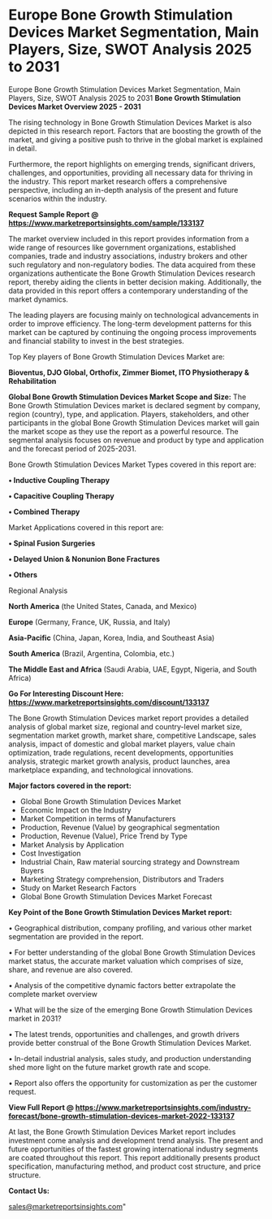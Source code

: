 # Europe Bone Growth Stimulation Devices Market Segmentation, Main Players, Size, SWOT Analysis 2025 to 2031
Europe Bone Growth Stimulation Devices Market Segmentation, Main Players, Size, SWOT Analysis 2025 to 2031
<Strong> Bone Growth Stimulation Devices Market Overview 2025 - 2031</strong>

The rising technology in Bone Growth Stimulation Devices Market is also depicted in this research report. Factors that are boosting the growth of the market, and giving a positive push to thrive in the global market is explained in detail.

Furthermore, the report highlights on emerging trends, significant drivers, challenges, and opportunities, providing all necessary data for thriving in the industry. This report market research offers a comprehensive perspective, including an in-depth analysis of the present and future scenarios within the industry.

<strong>Request Sample Report @ <a href=https://www.marketreportsinsights.com/sample/133137>https://www.marketreportsinsights.com/sample/133137</a></strong>

The market overview included in this report provides information from a wide range of resources like government organizations, established companies, trade and industry associations, industry brokers and other such regulatory and non-regulatory bodies. The data acquired from these organizations authenticate the Bone Growth Stimulation Devices research report, thereby aiding the clients in better decision making. Additionally, the data provided in this report offers a contemporary understanding of the market dynamics.

The leading players are focusing mainly on technological advancements in order to improve efficiency. The long-term development patterns for this market can be captured by continuing the ongoing process improvements and financial stability to invest in the best strategies.

Top Key players of Bone Growth Stimulation Devices Market are:

<strong>Bioventus, DJO Global, Orthofix, Zimmer Biomet, ITO Physiotherapy & Rehabilitation</strong>

<strong><b>Global Bone Growth Stimulation Devices Market Scope and Size:</b></strong>
The Bone Growth Stimulation Devices market is declared segment by company, region (country), type, and application. Players, stakeholders, and other participants in the global Bone Growth Stimulation Devices market will gain the market scope as they use the report as a powerful resource. The segmental analysis focuses on revenue and product by type and application and the forecast period of 2025-2031.

Bone Growth Stimulation Devices Market Types covered in this report are:

<strong>• Inductive Coupling Therapy

• Capacitive Coupling Therapy

• Combined Therapy</strong>

Market Applications covered in this report are:

<strong>• Spinal Fusion Surgeries

• Delayed Union & Nonunion Bone Fractures

• Others</strong> 

Regional Analysis

<strong>North America</strong> (the United States, Canada, and Mexico)

<strong>Europe</strong> (Germany, France, UK, Russia, and Italy)

<strong>Asia-Pacific</strong> (China, Japan, Korea, India, and Southeast Asia)

<strong>South America</strong> (Brazil, Argentina, Colombia, etc.)

<strong>The Middle East and Africa</strong> (Saudi Arabia, UAE, Egypt, Nigeria, and South Africa)

<strong>Go For Interesting Discount Here: <a href=https://www.marketreportsinsights.com/discount/133137>https://www.marketreportsinsights.com/discount/133137</a></strong>

The Bone Growth Stimulation Devices market report provides a detailed analysis of global market size, regional and country-level market size, segmentation market growth, market share, competitive Landscape, sales analysis, impact of domestic and global market players, value chain optimization, trade regulations, recent developments, opportunities analysis, strategic market growth analysis, product launches, area marketplace expanding, and technological innovations.

<strong><b>Major factors covered in the report:</b></strong>
<ul>
  <li>Global Bone Growth Stimulation Devices Market </li>
  <li>Economic Impact on the Industry</li>
  <li>Market Competition in terms of Manufacturers</li>
  <li>Production, Revenue (Value) by geographical segmentation</li>
  <li>Production, Revenue (Value), Price Trend by Type</li>
  <li>Market Analysis by Application</li>
  <li>Cost Investigation</li>
  <li>Industrial Chain, Raw material sourcing strategy and Downstream Buyers</li>
  <li>Marketing Strategy comprehension, Distributors and Traders</li>
  <li>Study on Market Research Factors</li>
  <li>Global Bone Growth Stimulation Devices Market Forecast</li>
</ul>

<strong><b>Key Point of the Bone Growth Stimulation Devices Market report:</b></strong>

• Geographical distribution, company profiling, and various other market segmentation are provided in the report.

• For better understanding of the global Bone Growth Stimulation Devices market status, the accurate market valuation which comprises of size, share, and revenue are also covered.

• Analysis of the competitive dynamic factors better extrapolate the complete market overview

• What will be the size of the emerging Bone Growth Stimulation Devices market in 2031?

• The latest trends, opportunities and challenges, and growth drivers provide better construal of the Bone Growth Stimulation Devices Market.

• In-detail industrial analysis, sales study, and production understanding shed more light on the future market growth rate and scope.

• Report also offers the opportunity for customization as per the customer request.

<strong><b>View Full Report @ <a href=https://www.marketreportsinsights.com/industry-forecast/bone-growth-stimulation-devices-market-2022-133137>https://www.marketreportsinsights.com/industry-forecast/bone-growth-stimulation-devices-market-2022-133137</a></b></strong>


At last, the Bone Growth Stimulation Devices Market report includes investment come analysis and development trend analysis. The present and future opportunities of the fastest growing international industry segments are coated throughout this report. This report additionally presents product specification, manufacturing method, and product cost structure, and price structure.

<strong>Contact Us:</strong>

sales@marketreportsinsights.com"
